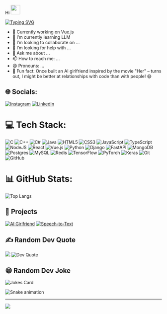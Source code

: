 Hi <img src="https://raw.githubusercontent.com/MartinHeinz/MartinHeinz/master/wave.gif" width="30px">
 
[![Typing SVG](https://readme-typing-svg.herokuapp.com?font=Fira+Code&size=24&pause=1000&color=F75C7E&width=435&lines=Full-Stack+Developer;AI+Explorer;Vue.js+Fanatic;Always+Learning)](https://git.io/typing-svg)

- 🔭 Currently working on Vue.js
- 🌱 I’m currently learning LLM
- 👯 I’m looking to collaborate on ...
- 🤔 I’m looking for help with ...
- 💬 Ask me about ...
- 📫 How to reach me: ...
- 😄 Pronouns: ...
- 🧠 Fun fact: Once built an AI girlfriend inspired by the movie "Her" – turns out, I might be better at relationships with code than with people! 😄

## 🌐 Socials:
[![Instagram](https://img.shields.io/badge/Instagram-%23E4405F.svg?logo=Instagram&logoColor=white&style=flat)](https://instagram.com/rigvedk28)
[![LinkedIn](https://img.shields.io/badge/LinkedIn-%230077B5.svg?logo=linkedin&logoColor=white&style=for-the-badge)](ww.linkedin.com/in/rigved-kulkarni-a479b8193)


# 💻 Tech Stack:
![C](https://img.shields.io/badge/-C-00599C?style=for-the-badge&logo=c&logoColor=white) 
![C++](https://img.shields.io/badge/-C++-00599C?style=for-the-badge&logo=c%2B%2B&logoColor=white) 
![C#](https://img.shields.io/badge/-C%23-239120?style=for-the-badge&logo=csharp&logoColor=white) 
![Java](https://img.shields.io/badge/-Java-ED8B00?style=for-the-badge&logo=openjdk&logoColor=white) 
![HTML5](https://img.shields.io/badge/-HTML5-E34F26?style=for-the-badge&logo=html5&logoColor=white) 
![CSS3](https://img.shields.io/badge/-CSS3-1572B6?style=for-the-badge&logo=css3&logoColor=white) 
![JavaScript](https://img.shields.io/badge/-JavaScript-F7DF1E?style=for-the-badge&logo=javascript&logoColor=black) 
![TypeScript](https://img.shields.io/badge/-TypeScript-007ACC?style=for-the-badge&logo=typescript&logoColor=white) 
![NodeJS](https://img.shields.io/badge/-Node.js-339933?style=for-the-badge&logo=node.js&logoColor=white) 
![React](https://img.shields.io/badge/-React-20232A?style=for-the-badge&logo=react&logoColor=61DAFB) 
![Vue.js](https://img.shields.io/badge/-Vue.js-4FC08D?style=for-the-badge&logo=vuedotjs&logoColor=white) 
![Python](https://img.shields.io/badge/-Python-3670A0?style=for-the-badge&logo=python&logoColor=ffdd54) 
![Django](https://img.shields.io/badge/-Django-092E20?style=for-the-badge&logo=django&logoColor=white) 
![FastAPI](https://img.shields.io/badge/-FastAPI-005571?style=for-the-badge&logo=fastapi) 
![MongoDB](https://img.shields.io/badge/-MongoDB-4EA94B?style=for-the-badge&logo=mongodb&logoColor=white) 
![Postgres](https://img.shields.io/badge/-Postgres-316192?style=for-the-badge&logo=postgresql&logoColor=white) 
![MySQL](https://img.shields.io/badge/-MySQL-4479A1?style=for-the-badge&logo=mysql&logoColor=white) 
![Redis](https://img.shields.io/badge/-Redis-DD0031?style=for-the-badge&logo=redis&logoColor=white) 
![TensorFlow](https://img.shields.io/badge/-TensorFlow-FF6F00?style=for-the-badge&logo=tensorflow&logoColor=white) 
![PyTorch](https://img.shields.io/badge/-PyTorch-EE4C2C?style=for-the-badge&logo=PyTorch&logoColor=white) 
![Keras](https://img.shields.io/badge/-Keras-D00000?style=for-the-badge&logo=Keras&logoColor=white) 
![Git](https://img.shields.io/badge/-Git-F05033?style=for-the-badge&logo=git&logoColor=white) 
![GitHub](https://img.shields.io/badge/-GitHub-181717?style=for-the-badge&logo=github) 

# 📊 GitHub Stats:
![Top Langs](https://github-readme-stats.vercel.app/api/top-langs/?username=Rigved0228&layout=compact&theme=tokyonight)

## 🚀 Projects
[![AI Girlfriend](https://img.shields.io/badge/-AI%20Girlfriend-red)](https://github.com/Rigved0228/AI-Girlfriend)
[![Speech-to-Text](https://img.shields.io/badge/Speech--to--Text-green)](https://github.com/Rigved0228/Speech-To-Text)

## ✍️ Random Dev Quote
![](https://quotes-github-readme.vercel.app/api?type=horizontal&theme=gruvbox)
![Dev Quote](https://quotes-github-readme.vercel.app/api?type=horizontal&theme=tokyonight)


## 😁 Random Dev Joke
![Jokes Card](https://readme-jokes.vercel.app/api)

![Snake animation](https://github.com/Rigved0228/Rigved0228/blob/output/github-contribution-grid-snake.svg)

---
[![](https://visitcount.itsvg.in/api?id=Rigved0228&icon=0&color=0)](https://visitcount.itsvg.in)
